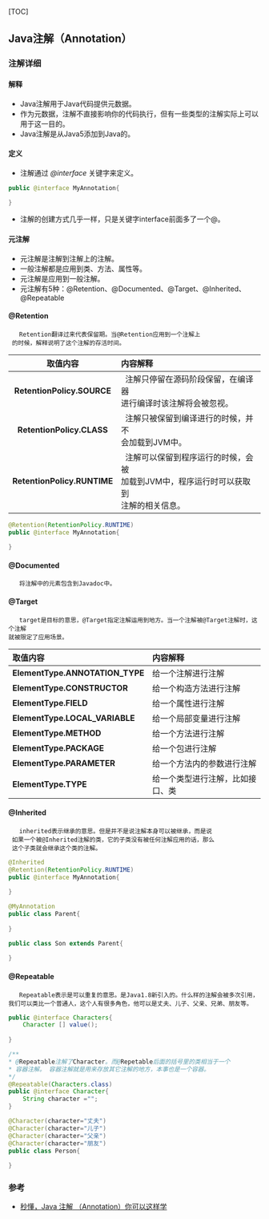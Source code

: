 [TOC]


## Java注解（Annotation）

### 注解详细

#### 解释

+ Java注解用于Java代码提供元数据。
+ 作为元数据，注解不直接影响你的代码执行，但有一些类型的注解实际上可以用于这一目的。
+ Java注解是从Java5添加到Java的。

#### 定义
+ 注解通过 _@interface_ 关键字来定义。
```java
public @interface MyAnnotation{
    
}
```
+ 注解的创建方式几乎一样，只是关键字interface前面多了一个@。

#### 元注解
   + 元注解是注解到注解上的注解。
   + 一般注解都是应用到类、方法、属性等。 
   + 元注解是应用到一般注解。
   + 元注解有5种：@Retention、@Documented、@Target、@Inherited、@Repeatable   

#### @Retention
   ```text
      Retention翻译过来代表保留期。当@Retention应用到一个注解上
    的时候，解释说明了这个注解的存活时间。
   ```
  
|取值内容|内容解释|
|:----:|:----|
|**RetentionPolicy.SOURCE**|&nbsp;&nbsp;注解只停留在源码阶段保留，在编译器<br>进行编译时该注解将会被忽视。|
|**RetentionPolicy.CLASS**|&nbsp;&nbsp;注解只被保留到编译进行的时候，并不<br>会加载到JVM中。
|**RetentionPolicy.RUNTIME**|&nbsp;&nbsp;注解可以保留到程序运行的时候，会被<br>加载到JVM中，程序运行时可以获取到<br>注解的相关信息。|

```java
@Retention(RetentionPolicy.RUNTIME)
public @interface MyAnnotation{
    
}
```


#### @Documented
```text
   将注解中的元素包含到Javadoc中。
```

#### @Target
```text
   target是目标的意思，@Target指定注解运用到地方。当一个注解被@Target注解时，这个注解
就被限定了应用场景。   
```

|取值内容|内容解释|
|:----|:----|
|**ElementType.ANNOTATION_TYPE**|给一个注解进行注解|
|**ElementType.CONSTRUCTOR**|给一个构造方法进行注解|
|**ElementType.FIELD**|给一个属性进行注解|
|**ElementType.LOCAL_VARIABLE**|给一个局部变量进行注解|
|**ElementType.METHOD**|给一个方法进行注解|
|**ElementType.PACKAGE**|给一个包进行注解|
|**ElementType.PARAMETER**|给一个方法内的参数进行注解|
|**ElementType.TYPE**|给一个类型进行注解，比如接口、类|

#### @Inherited
```text
   inherited表示继承的意思。但是并不是说注解本身可以被继承，而是说
 如果一个被@Inherited注解的类，它的子类没有被任何注解应用的话，那么
 这个子类就会继承这个类的注解。
```
```java
@Inherited
@Retention(RetentionPolicy.RUNTIME)
public @interface MyAnnotation{
    
}

@MyAnnotation
public class Parent{
    
}

public class Son extends Parent{
    
}
```


#### @Repeatable
```text
   Repeatable表示是可以重复的意思。是Java1.8新引入的。什么样的注解会被多次引用，
我们可以类比一个普通人，这个人有很多角色，他可以是丈夫、儿子、父亲、兄弟、朋友等。
```
```java
public @interface Characters{
    Character [] value();
    
}

/**
* @Repeatable注解了Character。而@Repetable后面的括号里的类相当于一个
* 容器注解。 容器注解就是用来存放其它注解的地方，本事也是一个容器。
*/
@Repeatable(Characters.class)
public @interface Character{
    String character ="";
}

@Character(character="丈夫")
@Character(character="儿子")
@Character(character="父亲")
@Character(character="朋友")
public class Person{
    
}
```


### 参考
+ [秒懂，Java 注解 （Annotation）你可以这样学](https://blog.csdn.net/briblue/article/details/73824058)